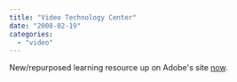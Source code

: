 ```yaml
---
title: "Video Technology Center"
date: "2008-02-19"
categories: 
  - "video"
---
```


New/repurposed learning resource up on Adobe's site [now](http://www.adobe.com/devnet/video/).

